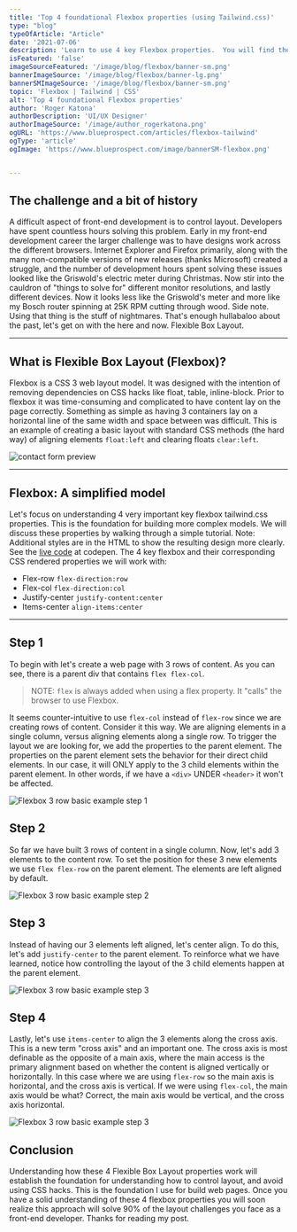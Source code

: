 ```yaml
---
title: 'Top 4 foundational Flexbox properties (using Tailwind.css)'
type: "blog"
typeOfArticle: "Article"
date: '2021-07-06'
description: 'Learn to use 4 key Flexbox properties.  You will find these properties incredibly useful, and eliminate dependency on legacy CSS hacks like float or inline-block.'
isFeatured: 'false'
imageSourceFeatured: '/image/blog/flexbox/banner-sm.png'
bannerImageSource: '/image/blog/flexbox/banner-lg.png'
bannerSMImageSource: '/image/blog/flexbox/banner-sm.png'
topic: 'Flexbox | Tailwind | CSS'
alt: 'Top 4 foundational Flexbox properties'
author: 'Roger Katona'
authorDescription: 'UI/UX Designer'
authorImageSource: '/image/author_rogerkatona.png'
ogURL: 'https://www.blueprospect.com/articles/flexbox-tailwind'
ogType: 'article'
ogImage: 'https://www.blueprospect.com/image/bannerSM-flexbox.png'


---
```


## The challenge and a bit of history
A difficult aspect of front-end development is to control layout.  Developers have spent countless hours solving this problem.  Early in my front-end development 
career the larger challenge was to have designs work across the different browsers.  Internet Explorer and Firefox primarily, along with the many non-compatible versions of new releases (thanks Microsoft) created a struggle, and the number of development hours spent solving these issues
looked like the Griswold's electric meter during Christmas.  Now stir into the cauldron of "things to solve for" different monitor resolutions, and lastly different devices.  Now it looks less like the Griswold's meter 
and more like my Bosch router spinning at 25K RPM cutting through wood.  Side note.  Using that thing is the stuff of nightmares.  That's enough hullabaloo about the past, let's get on with the here and now.  Flexible Box Layout.  

---

## What is Flexible Box Layout (Flexbox)?
Flexbox is a CSS 3 web layout model.  It was designed with the intention of removing dependencies on CSS hacks like float, table, inline-block.  Prior to flexbox it was time-consuming and complicated 
to have content lay on the page correctly.  Something as simple as having 3 containers lay on a horizontal line of the same width and space between was difficult. This is an example of creating a basic layout with standard CSS methods (the hard way) of aligning elements `float:left` and clearing floats `clear:left`.

![contact form preview](/image/postGraphic-flexboxTailwindA.jpg)

---

## Flexbox: A simplified model
Let's focus on understanding 4 very important key flexbox tailwind.css properties.  This is the foundation for building more complex models.  We will discuss these properties by walking through a simple tutorial.  Note: Additional styles are in the HTML to show the resulting design more clearly.  See the [live code](https://codepen.io/rogerkatona/pen/GRmpeXj) at codepen.  The 4 key flexbox and their corresponding CSS rendered properties we will work with: 

- Flex-row `flex-direction:row`
- Flex-col `flex-direction:col`
- Justify-center `justify-content:center` 
- Items-center `align-items:center`

---

## Step 1
To begin with let's create a web page with 3 rows of content.  As you can see, there is a parent div that contains `flex flex-col`.  

> NOTE: `flex` is always added when using a flex property. It "calls" the browser to use Flexbox.

It seems counter-intuitive to use `flex-col` instead of `flex-row` since we are creating rows of content.  Consider it this way.  We are aligning elements in a single column, versus aligning elements along a single row.  To trigger the layout we are looking for, we add the properties to the parent element.  The properties on the parent element sets the behavior for their direct child elements.  In our case, it will ONLY apply to 
the 3 child elements within the parent element.  In other words, if we have a `<div>` UNDER `<header>` it won't be affected.

![Flexbox 3 row basic example step 1](/image/postGraphic-flexboxTailwindB.jpg)


## Step 2
So far we have built 3 rows of content in a single column.  Now, let's add 3 elements to the content row. To set the position for these 3 new elements we use `flex flex-row` on the parent element. The elements are left aligned by default.  

![Flexbox 3 row basic example step 2](/image/postGraphic-flexboxTailwindC.jpg)


## Step 3
Instead of having our 3 elements left aligned, let's center align.  To do this, let's add `justify-center` to the parent element.  To reinforce what we have learned, notice how controlling the layout of the 3 child elements happen at the parent element.  

![Flexbox 3 row basic example step 3](/image/postGraphic-flexboxTailwindD.jpg)


## Step 4
Lastly, let's use `items-center` to align the 3 elements along the cross axis. This is a new term "cross axis" and an important one.  The cross axis is most definable as the opposite of a main axis, where the main access is the primary alignment based on whether the content is aligned vertically or horizontally.  In this case where we are using
`flex-row` so the main axis is horizontal, and the cross axis is vertical.  If we were using `flex-col`, the main axis would be what?  Correct, the main axis would be vertical, and the cross axis horizontal.

![Flexbox 3 row basic example step 3](/image/postGraphic-flexboxTailwindE.jpg)


## Conclusion
Understanding how these 4 Flexible Box Layout properties work will establish the foundation for understanding how to control layout, and avoid using CSS hacks.  This is the foundation I use for build web pages.  Once you have a solid understanding of these 4 flexbox properties you will soon realize this approach will solve 90% of the layout challenges you face as a front-end developer.  Thanks for reading my post.